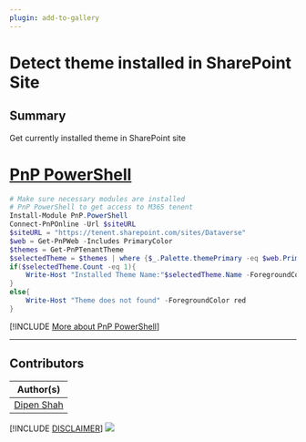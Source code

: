 ```yaml
---
plugin: add-to-gallery
---
```


# Detect theme installed in SharePoint Site

## Summary
Get currently installed theme in SharePoint site 

# [PnP PowerShell](#tab/pnpps)
```powershell
# Make sure necessary modules are installed
# PnP PowerShell to get access to M365 tenent
Install-Module PnP.PowerShell
Connect-PnPOnline -Url $siteURL
$siteURL = "https://tenent.sharepoint.com/sites/Dataverse"
$web = Get-PnPWeb -Includes PrimaryColor
$themes = Get-PnPTenantTheme
$selectedTheme = $themes | where {$_.Palette.themePrimary -eq $web.PrimaryColor}
if($selectedTheme.Count -eq 1){
    Write-Host "Installed Theme Name:"$selectedTheme.Name -ForegroundColor Green 
}
else{
    Write-Host "Theme does not found" -ForegroundColor red 
}
```
[!INCLUDE [More about PnP PowerShell](../../docfx/includes/MORE-PNPPS.md)]
***

## Contributors

| Author(s) |
|-----------|
| [Dipen Shah](https://github.com/dips365) |


[!INCLUDE [DISCLAIMER](../../docfx/includes/DISCLAIMER.md)]
<img src="https://pnptelemetry.azurewebsites.net/script-samples/scripts/bulk-undelete-from-recyclebin" aria-hidden="true" />


